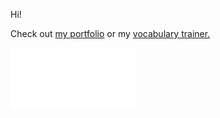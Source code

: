 Hi!

Check out <a href="https://privacyy.ch">my portfolio</a> or my <a href="https://vercel.privacyy.ch">vocabulary trainer.</a>


<img src="checkout_portfolio.svg" width="200" height="100" alt="Check out my work">